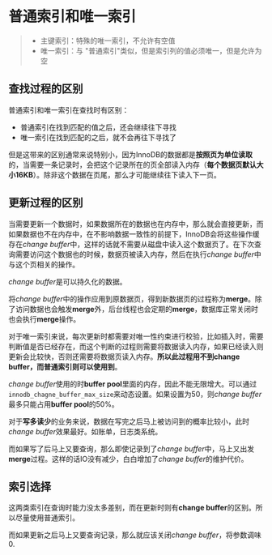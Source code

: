 # 普通索引和唯一索引

> - 主键索引：特殊的唯一索引，不允许有空值
> - 唯一索引：与 "普通索引"类似，但是索引列的值必须唯一，但是允许为空

## 查找过程的区别

普通索引和唯一索引在查找时有区别：

- 普通索引在找到匹配的值之后，还会继续往下寻找
- 唯一索引在找到匹配的之后，就不会再往下寻找了

但是这带来的区别通常来说特别小，因为InnoDB的数据都是**按照页为单位读取**的，当需要一条记录时，会把这个记录所在的页全部读入内存（**每个数据页默认大小16KB**）。除非这个数据在页尾，那么才可能继续往下读入下一页。



## 更新过程的区别

当需要更新一个数据时，如果数据所在的数据也在内存中，那么就会直接更新，而如果数据也不在内存中，在不影响数据一致性的前提下，InnoDB会将这些操作缓存在*change buffer*中，这样的话就不需要从磁盘中读入这个数据页了。在下次查询需要访问这个数据也的时候，数据页被读入内存，然后在执行*change buffer*中与这个页相关的操作。

*change buffer*是可以持久化的数据。

将*change buffer*中的操作应用到原数据页，得到新数据页的过程称为**merge**。除了访问数据也会触发**merge**外，后台线程也会定期的**merge**，数据库正常关闭时也会执行**merge**操作。

对于唯一索引来说，每次更新时都需要对唯一性约束进行校验，比如插入时，需要判断值是否已经存在，而这个判断的过程则需要将数据读入内存，如果已经读入则更新会比较快，否则还需要将数据页读入内存。**所以此过程用不到change buffer，而普通索引则可以使用到**。

*change buffer*使用的时**buffer pool**里面的内存，因此不能无限增大。可以通过`innodb_chagne_buffer_max_size`来动态设置。如果设置为50，则*change buffer*最多只能占用**buffer pool**的50%。

对于**写多读少**的业务来说，数据在写完之后马上被访问到的概率比较小，此时*change buffer*效果最好。如账单，日志类系统。

而如果写了后马上又要查询，那么即使记录到了*change buffer*中，马上又出发**merge**过程。这样的话IO没有减少，白白增加了*change buffer*的维护代价。



## 索引选择

这两类索引在查询时能力没太多差别，而在更新时则有**change buffer**的区别。所以尽量使用普通索引。

而如果更新之后马上又要查询记录，那么就应该关闭*change buffer*，将参数调味0.







